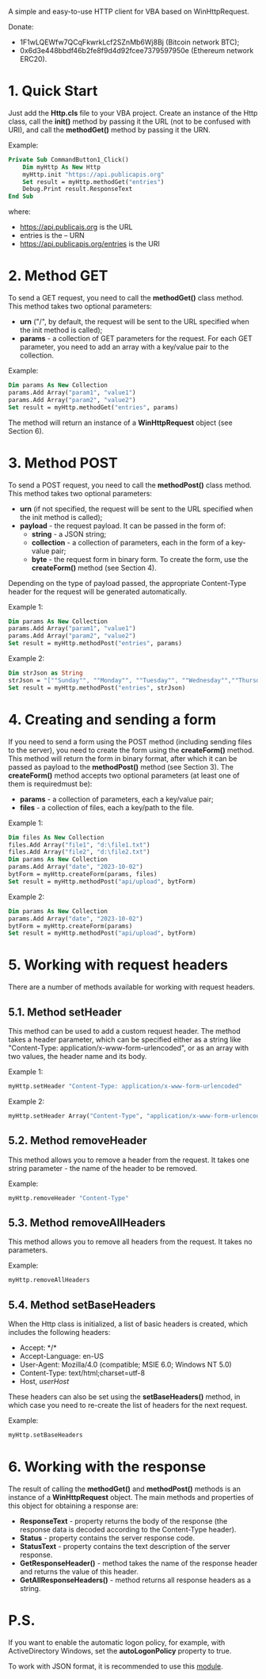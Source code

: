 A simple and easy-to-use HTTP client for VBA based on WinHttpRequest.

Donate:

- 1F1wLQEWfw7QCqFkwrkLcf2SZnMb6Wj8Bj (Bitcoin network BTC);
- 0x6d3e448bbdf46b2fe8f9d4d92fcee7379597950e (Ethereum network ERC20).

# 1. Quick Start

Just add the **Http.cls** file to your VBA project. Create an instance of the Http class, call the **init()** method by passing it the URL (not to be confused with URI), and call the **methodGet()** method by passing it the URN.

Example:

```vb
Private Sub CommandButton1_Click()
	Dim myHttp As New Http
	myHttp.init "https://api.publicapis.org"
	Set result = myHttp.methodGet("entries")
	Debug.Print result.ResponseText
End Sub
```

where:

- https://api.publicais.org is the URL
- entries is the – URN
- https://api.publicapis.org/entries is the URI

# 2. Method GET

To send a GET request, you need to call the **methodGet()** class method. This method takes two optional parameters:

- **urn** ("/", by default, the request will be sent to the URL specified when the init method is called);
- **params** - a collection of GET parameters for the request. For each GET parameter, you need to add an array with a key/value pair to the collection.

Example:

```vb
Dim params As New Collection
params.Add Array("param1", "value1")
params.Add Array("param2", "value2")
Set result = myHttp.methodGet("entries", params)
```

The method will return an instance of a **WinHttpRequest** object (see Section 6).

# 3. Method POST

To send a POST request, you need to call the **methodPost()** class method. This method takes two optional parameters:

- **urn** (if not specified, the request will be sent to the URL specified when the init method is called);
- **payload** - the request payload. It can be passed in the form of:
  - **string** - a JSON string;
  - **collection** - a collection of parameters, each in the form of a key-value pair;
  - **byte** - the request form in binary form. To create the form, use the **createForm()** method (see Section 4).

Depending on the type of payload passed, the appropriate Content-Type header for the request will be generated automatically.

Example 1:

```vb
Dim params As New Collection
params.Add Array("param1", "value1")
params.Add Array("param2", "value2")
Set result = myHttp.methodPost("entries", params)
```

Example 2:

```vb
Dim strJson as String
strJson = "[""Sunday"", ""Monday"", ""Tuesday"", ""Wednesday"",""Thursday"", ""Friday"", ""Saturday""]"
Set result = myHttp.methodPost("entries", strJson)
```

# 4. Creating and sending a form

If you need to send a form using the POST method (including sending files to the server), you need to create the form using the **createForm()** method. This method will return the form in binary format, after which it can be passed as payload to the **methodPost()** method (see Section 3). The **createForm()** method accepts two optional parameters (at least one of them is requiredmust be):

- **params** - a collection of parameters, each a key/value pair;
- **files** - a collection of files, each a key/path to the file.

Example 1:

```vb
Dim files As New Collection
files.Add Array("file1", "d:\file1.txt")
files.Add Array("file2", "d:\file2.txt")
Dim params As New Collection
params.Add Array("date", "2023-10-02")
bytForm = myHttp.createForm(params, files)
Set result = myHttp.methodPost("api/upload", bytForm)
```

Example 2:

```vb
Dim params As New Collection
params.Add Array("date", "2023-10-02")
bytForm = myHttp.createForm(params)
Set result = myHttp.methodPost("api/upload", bytForm)
```

# 5. Working with request headers

There are a number of methods available for working with request headers.

## 5.1. Method setHeader

This method can be used to add a custom request header. The method takes a header parameter, which can be specified either as a string like "Content-Type: application/x-www-form-urlencoded", or as an array with two values, the header name and its body.

Example 1:

```vb
myHttp.setHeader "Content-Type: application/x-www-form-urlencoded"
```

Example 2:

```vb
myHttp.setHeader Array("Content-Type", "application/x-www-form-urlencoded")
```

## 5.2. Method removeHeader

This method allows you to remove a header from the request. It takes one string parameter - the name of the header to be removed.

Example:

```vb
myHttp.removeHeader "Content-Type"
```

## 5.3. Method removeAllHeaders

This method allows you to remove all headers from the request. It takes no parameters.

Example:

```vb
myHttp.removeAllHeaders
```

## 5.4. Method setBaseHeaders

When the Http class is initialized, a list of basic headers is created, which includes the following headers:

- Accept: \*/\*
- Accept-Language: en-US
- User-Agent: Mozilla/4.0 (compatible; MSIE 6.0; Windows NT 5.0)
- Content-Type: text/html;charset=utf-8
- Host, *userHost*

These headers can also be set using the **setBaseHeaders()** method, in which case you need to re-create the list of headers for the next request.

Example:

```vb
myHttp.setBaseHeaders
```

# 6. Working with the response

The result of calling the **methodGet()** and **methodPost()** methods is an instance of a **WinHttpRequest** object. The main methods and properties of this object for obtaining a response are:

- **ResponseText** - property returns the body of the response (the response data is decoded according to the Content-Type header).
- **Status** - property contains the server response code.
- **StatusText** - property contains the text description of the server response.
- **GetResponseHeader()** - method takes the name of the response header and returns the value of this header.
- **GetAllResponseHeaders()** - method returns all response headers as a string.



# P.S.

If you want to enable the automatic logon policy, for example, with ActiveDirectory Windows, set the **autoLogonPolicy** property to true.

To work with JSON format, it is recommended to use this [module](https://github.com/VBA-tools/VBA-JSON).

